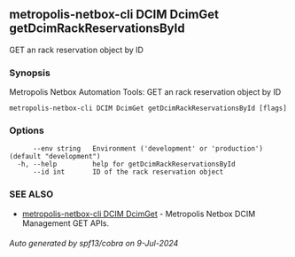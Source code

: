 ## metropolis-netbox-cli DCIM DcimGet getDcimRackReservationsById

GET an rack reservation object by ID

### Synopsis


Metropolis Netbox Automation Tools:
  GET an rack reservation object by ID

```
metropolis-netbox-cli DCIM DcimGet getDcimRackReservationsById [flags]
```

### Options

```
      --env string   Environment ('development' or 'production') (default "development")
  -h, --help         help for getDcimRackReservationsById
      --id int       ID of the rack reservation object
```

### SEE ALSO

* [metropolis-netbox-cli DCIM DcimGet]()	 - Metropolis Netbox DCIM Management GET APIs.

###### Auto generated by spf13/cobra on 9-Jul-2024
